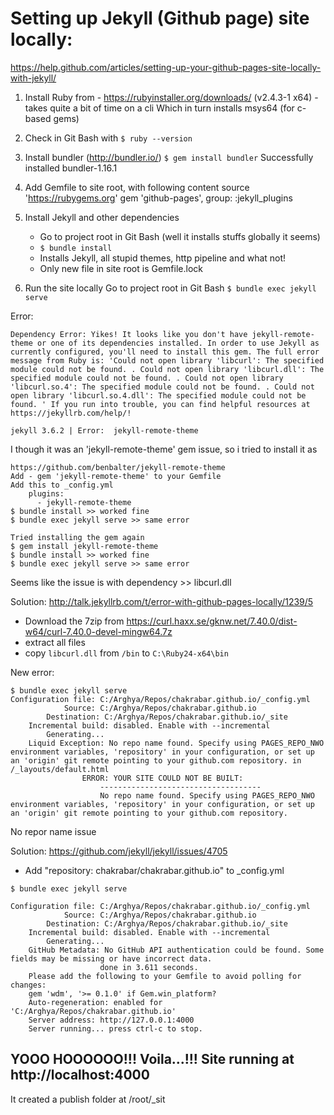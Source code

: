 Setting up Jekyll (Github page) site locally:
=============================================

https://help.github.com/articles/setting-up-your-github-pages-site-locally-with-jekyll/

1. Install Ruby from - https://rubyinstaller.org/downloads/ (v2.4.3-1 x64) - takes quite a bit of time on a cli
	Which in turn installs msys64 (for c-based gems)
  
2. Check in Git Bash with
	`$ ruby --version`

3. Install bundler (http://bundler.io/)
	`$ gem install bundler`
	Successfully installed bundler-1.16.1
	
4. Add Gemfile to site root, with following content
	source 'https://rubygems.org'
	gem 'github-pages', group: :jekyll_plugins
	
5. Install Jekyll and other dependencies
	* Go to project root in Git Bash (well it installs stuffs globally it seems)
	* `$ bundle install`
	* Installs Jekyll, all stupid themes, http pipeline and what not!
	* Only new file in site root is Gemfile.lock
	
6. Run the site locally
	Go to project root in Git Bash
	`$ bundle exec jekyll serve`

Error: 
    
	Dependency Error: Yikes! It looks like you don't have jekyll-remote-theme or one of its dependencies installed. In order to use Jekyll as currently configured, you'll need to install this gem. The full error message from Ruby is: 'Could not open library 'libcurl': The specified module could not be found. . Could not open library 'libcurl.dll': The specified module could not be found. . Could not open library 'libcurl.so.4': The specified module could not be found. . Could not open library 'libcurl.so.4.dll': The specified module could not be found. ' If you run into trouble, you can find helpful resources at https://jekyllrb.com/help/!
    
	jekyll 3.6.2 | Error:  jekyll-remote-theme

I though it was an 'jekyll-remote-theme' gem issue, so i tried to install it as

	https://github.com/benbalter/jekyll-remote-theme
	Add - gem 'jekyll-remote-theme' to your Gemfile
	Add this to _config.yml
		plugins:
		  - jekyll-remote-theme
	$ bundle install >> worked fine
	$ bundle exec jekyll serve >> same error 
	
	Tried installing the gem again
	$ gem install jekyll-remote-theme
	$ bundle install >> worked fine
	$ bundle exec jekyll serve >> same error 
	
Seems like the issue is with dependency >> libcurl.dll

Solution: http://talk.jekyllrb.com/t/error-with-github-pages-locally/1239/5
* Download the 7zip from https://curl.haxx.se/gknw.net/7.40.0/dist-w64/curl-7.40.0-devel-mingw64.7z
* extract all files
* copy `libcurl.dll` from `/bin` to `C:\Ruby24-x64\bin`
	
New error: 

	$ bundle exec jekyll serve
	Configuration file: C:/Arghya/Repos/chakrabar.github.io/_config.yml
				Source: C:/Arghya/Repos/chakrabar.github.io
			Destination: C:/Arghya/Repos/chakrabar.github.io/_site
		Incremental build: disabled. Enable with --incremental
			Generating...
		Liquid Exception: No repo name found. Specify using PAGES_REPO_NWO environment variables, 'repository' in your configuration, or set up an 'origin' git remote pointing to your github.com repository. in /_layouts/default.html
					ERROR: YOUR SITE COULD NOT BE BUILT:
						------------------------------------
						No repo name found. Specify using PAGES_REPO_NWO environment variables, 'repository' in your configuration, or set up an 'origin' git remote pointing to your github.com repository.
							
No repor name issue

Solution: https://github.com/jekyll/jekyll/issues/4705
* Add "repository: chakrabar/chakrabar.github.io" to _config.yml

```
$ bundle exec jekyll serve

Configuration file: C:/Arghya/Repos/chakrabar.github.io/_config.yml
			Source: C:/Arghya/Repos/chakrabar.github.io
		Destination: C:/Arghya/Repos/chakrabar.github.io/_site
	Incremental build: disabled. Enable with --incremental
		Generating...
	GitHub Metadata: No GitHub API authentication could be found. Some fields may be missing or have incorrect data.
					done in 3.611 seconds.
	Please add the following to your Gemfile to avoid polling for changes:
	gem 'wdm', '>= 0.1.0' if Gem.win_platform?
	Auto-regeneration: enabled for 'C:/Arghya/Repos/chakrabar.github.io'
	Server address: http://127.0.0.1:4000
	Server running... press ctrl-c to stop.
```
	
## YOOO HOOOOOO!!! Voila...!!! Site running at http://localhost:4000

It created a publish folder at /root/_sit